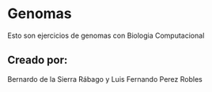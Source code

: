 # Genomas
Esto son ejercicios de genomas con Biologia Computacional


## Creado por:
Bernardo de la Sierra Rábago y Luis Fernando Perez Robles
